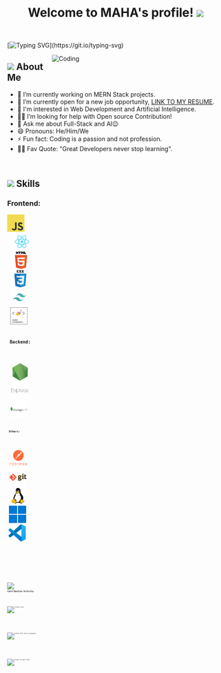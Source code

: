 <h1 align="center">Welcome to MAHA's profile! <img src="https://media.giphy.com/media/hvRJCLFzcasrR4ia7z/giphy.gif" width="35"></h1>

<br>

[![Typing SVG](https://readme-typing-svg.herokuapp.com?font=Monaco&center&size=20&duration=4000&background=E4E4E400&lines=Hey+I'm+maharaja!;I'm+a+self+taught+Web+Developer;I+am+interested+in+Web+Devt+and+AI.;A+big+fan+of+Football...)](https://git.io/typing-svg)

<img align="right" alt="Coding" width="400" src="https://cdn.dribbble.com/users/1162077/screenshots/3848914/programmer.gif">

## <img src="https://c.tenor.com/NCRHhqkXrJYAAAAi/programmers-go-internet.gif" width="25">  <b>About Me</b>
- 🔭  I’m currently working on MERN Stack projects.
- 🤔 I’m currently open for a new job opportunity, <a href="https://drive.google.com/file/d/12DcuIBZ43mnDGvToUhvtb2CWeL_NSbEN/view">LINK TO MY RESUME</a>.</li>
- 👯  I'm interested in Web Development and Artificial Intelligence.
- 👨‍💻  I’m looking for help with Open source Contribution!
- 💬  Ask me about Full-Stack and AI😉
- 😄 Pronouns: He/Him/We
- ⚡ Fun fact:  Coding is a passion and not profession.
- 💪🏼 Fav Quote: "Great Developers never stop learning".
<br>

## <img src="https://media2.giphy.com/media/QssGEmpkyEOhBCb7e1/giphy.gif?cid=ecf05e47a0n3gi1bfqntqmob8g9aid1oyj2wr3ds3mg700bl&rid=giphy.gif" width ="25"><b> Skills</b>
<h3> Frontend: </h3>
<span> 
  <code><img height="40" width="40" src="https://raw.githubusercontent.com/github/explore/80688e429a7d4ef2fca1e82350fe8e3517d3494d/topics/javascript/javascript.png">
  <code><img height="40" width="40" src="https://raw.githubusercontent.com/github/explore/80688e429a7d4ef2fca1e82350fe8e3517d3494d/topics/react/react.png">
  <code><img height="40" width="40" src="https://raw.githubusercontent.com/github/explore/80688e429a7d4ef2fca1e82350fe8e3517d3494d/topics/html/html.png">
  <code><img height="40" width="40" src="https://raw.githubusercontent.com/github/explore/80688e429a7d4ef2fca1e82350fe8e3517d3494d/topics/css/css.png">
  <code><img height="40" width="40" src="https://raw.githubusercontent.com/github/explore/80688e429a7d4ef2fca1e82350fe8e3517d3494d/topics/tailwind/tailwind.png">
  <code><img height="40" width="40" src="https://raw.githubusercontent.com/github/explore/80688e429a7d4ef2fca1e82350fe8e3517d3494d/topics/styled-components/styled-components.png">
</span>
<h3> Backend: </h3>
<span> 
  <code><img height="40" width="40" src="https://raw.githubusercontent.com/github/explore/80688e429a7d4ef2fca1e82350fe8e3517d3494d/topics/nodejs/nodejs.png">
  <code><img height="40" width="40" src="https://raw.githubusercontent.com/github/explore/80688e429a7d4ef2fca1e82350fe8e3517d3494d/topics/express/express.png">
  <code><img height="40" width="40" src="https://raw.githubusercontent.com/github/explore/80688e429a7d4ef2fca1e82350fe8e3517d3494d/topics/mongodb/mongodb.png">
</span>
<h3> Others: </h3>
<span> 
  <code><img height="40" width="40" src="https://raw.githubusercontent.com/github/explore/80688e429a7d4ef2fca1e82350fe8e3517d3494d/topics/postman/postman.png">
  <code><img height="40" width="40" src="https://raw.githubusercontent.com/github/explore/80688e429a7d4ef2fca1e82350fe8e3517d3494d/topics/git/git.png">
  <code><img height="40" width="40" src="https://raw.githubusercontent.com/github/explore/80688e429a7d4ef2fca1e82350fe8e3517d3494d/topics/linux/linux.png">
  <code><img height="40" width="40" src="https://raw.githubusercontent.com/github/explore/80688e429a7d4ef2fca1e82350fe8e3517d3494d/topics/windows/windows.png">
  <code><img height="40" width="40" src="https://raw.githubusercontent.com/github/explore/80688e429a7d4ef2fca1e82350fe8e3517d3494d/topics/vscode/vscode.png">
    
</span>
<br>

## <img src="https://media.giphy.com/media/iY8CRBdQXODJSCERIr/giphy.gif" width="25">&nbsp;  <b>Contribution Activity</b>
<img src="https://github-readme-stats.vercel.app/api?username=maha17p&title_color=6FDA44&text_color=FFFFFF&show_icons=true&icon_color=6FDA44&include_all_commits=true&count_private=true&theme=dark" alt="GitHub Stats" height="200" />
        <br>
<img src="https://github-readme-stats.vercel.app/api/top-langs?username=maha17p&layout=compact&title_color=6FDA44&text_color=FFFFFF&theme=dark" alt="GitHub Most Used Languages" height="200" />
        <br>
<img src="https://github-readme-streak-stats.herokuapp.com/?user=maha17p&theme=dark&date_format=j%20M%5B%20Y%5D&currStreakLabel=6FDA44&fire=6FDA44&ring=6FDA44" alt="GitHub Streak Stats" height="200" />
        <br>
        <br>
    </div>
